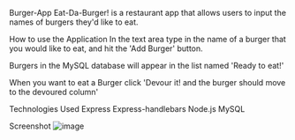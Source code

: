 Burger-App
Eat-Da-Burger! is a restaurant app that allows users to input the names of burgers they'd like to eat.


How to use the Application
In the text area type in the name of a burger that you would like to eat, and hit the 'Add Burger' button.

Burgers in the MySQL database will appear in the list named 'Ready to eat!'

When you want to eat a Burger click 'Devour it! and the burger should move to the devoured column'

Technologies Used
Express
Express-handlebars
Node.js
MySQL

Screenshot
![image](https://user-images.githubusercontent.com/65382273/104135257-fb5ca880-5343-11eb-947f-cd7e11eeaa5f.png)
